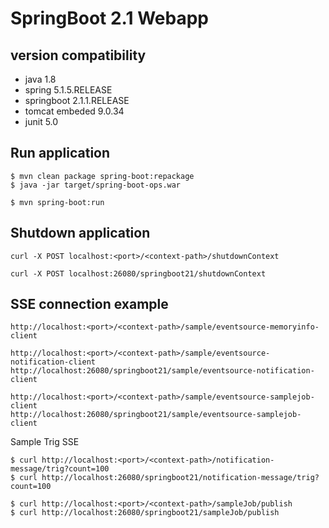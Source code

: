 # SpringBoot 2.1 Webapp

## version compatibility

- java 1.8
- spring 5.1.5.RELEASE
- springboot 2.1.1.RELEASE
- tomcat embeded 9.0.34
- junit 5.0


## Run application

```
$ mvn clean package spring-boot:repackage
$ java -jar target/spring-boot-ops.war
```

```
$ mvn spring-boot:run
```

## Shutdown application

```
curl -X POST localhost:<port>/<context-path>/shutdownContext

curl -X POST localhost:26080/springboot21/shutdownContext
```

## SSE connection example

```
http://localhost:<port>/<context-path>/sample/eventsource-memoryinfo-client

http://localhost:<port>/<context-path>/sample/eventsource-notification-client
http://localhost:26080/springboot21/sample/eventsource-notification-client

http://localhost:<port>/<context-path>/sample/eventsource-samplejob-client
http://localhost:26080/springboot21/sample/eventsource-samplejob-client
```

Sample Trig SSE

```
$ curl http://localhost:<port>/<context-path>/notification-message/trig?count=100
$ curl http://localhost:26080/springboot21/notification-message/trig?count=100

$ curl http://localhost:<port>/<context-path>/sampleJob/publish
$ curl http://localhost:26080/springboot21/sampleJob/publish
```
